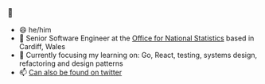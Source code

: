 ### 👋

- 😄 he/him
- 🔭 Senior Software Engineer at the [Office for National Statistics](https://www.ons.gov.uk) based in Cardiff, Wales
- 🌱 Currently focusing my learning on: Go, React, testing, systems design, refactoring and design patterns
- 📫 [Can also be found on twitter](https://www.twitter.com/raviipx)
